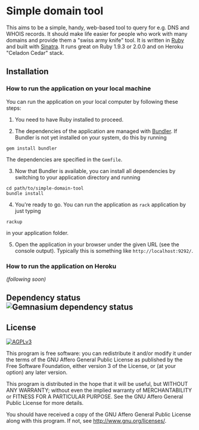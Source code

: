# Simple domain tool

This aims to be a simple, handy, web-based tool to query for e.g. DNS and WHOIS records. It should make life easier for people who work with many domains and provide them a "swiss army knife" tool. It is written in [Ruby](http://www.ruby-lang.org) and built with [Sinatra](http://www.sinatrarb.com/). It runs great on Ruby 1.9.3 or 2.0.0 and on Heroku "Celadon Cedar" stack.

## Installation

### How to run the application on your local machine

You can run the application on your local computer by following these steps:

 1. You need to have Ruby installed to proceed.

 2. The dependencies of the application are managed with [Bundler](http://gembundler.com). If Bundler is not yet installed on your system, do this by running

 ```
 gem install bundler
 ```

 The dependencies are specified in the `Gemfile`.

 3. Now that Bundler is available, you can install all dependencies by switching to your application directory and running

 ```
 cd path/to/simple-domain-tool
 bundle install
 ```

 4. You're ready to go. You can run the application as `rack` application by just typing

 ```
 rackup
 ```

 in your application folder.

 5. Open the application in your browser under the given URL (see the console output). Typically this is something like `http://localhost:9292/`.

### How to run the application on Heroku

_(following soon)_

## Dependency status ![Gemnasium dependency status](https://gemnasium.com/rkallensee/simple-domain-tool.png)

## License

[![AGPLv3](http://www.gnu.org/graphics/agplv3-155x51.png)](http://www.gnu.org/licenses/agpl-3.0.html)

This program is free software: you can redistribute it and/or modify
it under the terms of the GNU Affero General Public License as published by
the Free Software Foundation, either version 3 of the License, or
(at your option) any later version.

This program is distributed in the hope that it will be useful,
but WITHOUT ANY WARRANTY; without even the implied warranty of
MERCHANTABILITY or FITNESS FOR A PARTICULAR PURPOSE. See the
GNU Affero General Public License for more details.

You should have received a copy of the GNU Affero General Public License
along with this program.  If not, see <http://www.gnu.org/licenses/>.

